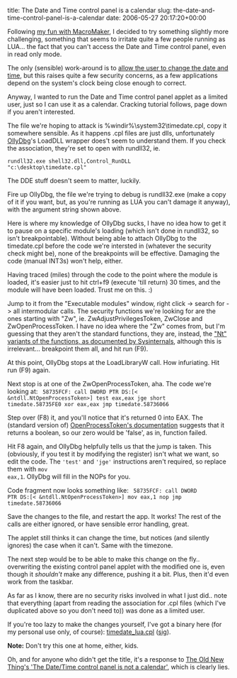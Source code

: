 title: The Date and Time control panel is a calendar
slug: the-date-and-time-control-panel-is-a-calendar
date: 2006-05-27 20:17:20+00:00

Following <a href="http://blog.prelode.com/?p=33">my fun with MacroMaker</a>, I decided to try something slightly more challenging, something that seems to irritate quite a few people running as LUA... the fact that you can't access the Date and Time control panel, even in read only mode.

The only (sensible) work-around is to <a href="http://support.microsoft.com/?id=300022">allow the user to change the date and time</a>, but this raises quite a few security concerns, as a few applications depend on the system's clock being close enough to correct.

Anyway, I wanted to run the Date and Time control panel applet as a limited user, just so I can use it as a calendar. Cracking tutorial follows, page down if you aren't interested.

The file we're hoping to attack is %windir%\system32\timedate.cpl, copy it somewhere sensible. As it happens .cpl files are just dlls, unfortunately <a href="http://www.ollydbg.de/">OllyDbg</a>'s LoadDLL wrapper does't seem to understand them. If you check the association, they're set to open with rundll32, ie.

<code>rundll32.exe shell32.dll,Control_RunDLL "c:\desktop\timedate.cpl"</code>

The DDE stuff doesn't seem to matter, luckily.

Fire up OllyDbg, the file we're trying to debug is rundll32.exe (make a copy of it if you want, but, as you're running as LUA you can't damage it anyway), with the argument string shown above.

Here is where my knowledge of OllyDbg sucks, I have no idea how to get it to pause on a specific module's loading (which isn't done in rundll32, so isn't breakpointable). Without being able to attach OllyDbg to the timedate.cpl before the code we're intersted in (whatever the security check might be), none of the breakpoints will be effective. Damaging the code (manual INT3s) won't help, either.

Having traced (miles) through the code to the point where the module is loaded, it's easier just to hit ctrl+f9 (execute 'till return) 30 times, and the module will have been loaded. Trust me on this. :)

Jump to it from the "Executable modules" window, right click -> search for -> all intermodular calls. The security functions we're looking for are the ones starting with "Zw", ie. ZwAdjustPrivilegesToken, ZwClose and ZwOpenProcessToken. I have no idea where the "Zw" comes from, but I'm guessing that they aren't the standard functions, they are, instead, the <a href="http://www.sysinternals.com/Information/NativeApi.html">"Nt" variants of the functions, as documented by Sysinternals</a>, although this is irrelevant... breakpoint them all, and hit run (F9).

At this point, OllyDbg stops at the LoadLibraryW call. How infuriating. Hit run (F9) again.

Next stop is at one of the ZwOpenProcessToken, aha. The code we're looking at:
<code>
58735FCF:
call DWORD PTR DS:[< &ntdll.NtOpenProcessToken>]
test eax,eax
jge short timedate.58735FE0
xor eax,eax
jmp timedate.58736066
</code>

Step over (F8) it, and you'll notice that it's returned 0 into EAX. The (standard version of) <a href="http://msdn.microsoft.com/library/en-us/secauthz/security/openprocesstoken.asp?frame=true">OpenProcessToken's documentation</a> suggests that it returns a boolean, so our zero would be 'false', as in, function failed.

Hit F8 again, and OllyDbg helpfully tells us that the jump is taken. This (obviously, if you test it by modifying the register) isn't what we want, so edit the code. The <code>'test'</code> and <code>'jge'</code> instructions aren't required, so replace them with <code>mov eax,1</code>. OllyDbg will fill in the NOPs for you.

Code fragment now looks something like:
<code>
58735FCF:
call DWORD PTR DS:[< &ntdll.NtOpenProcessToken>]
mov eax,1
nop
jmp timedate.58736066
</code>

Save the changes to the file, and restart the app. It works! The rest of the calls are either ignored, or have sensible error handling, great.

The applet still thinks it can change the time, but notices (and silently ignores) the case when it can't. Same with the timezone.

The next step would be to be able to make this change on the fly.. overwriting the existing control panel applet with the modified one is, even though it <em>shouldn't</em> make any difference, pushing it a bit. Plus, then it'd even work from the taskbar.

As far as I know, there are no security risks involved in what I just did.. note that everything (apart from reading the association for .cpl files (which I've duplicated above so you don't need to)) was done as a limited user.

If you're too lazy to make the changes yourself, I've got a binary here (for my personal use only, of course): <a href="http://faux.uwcs.co.uk/timedate_lua.cpl">timedate_lua.cpl</a> (<a href="http://faux.uwcs.co.uk/timedate_lua.cpl.asc">sig</a>).

<strong>Note:</strong> Don't try this one at home, either, kids.

Oh, and for anyone who didn't get the title, it's a response to <a href="http://blogs.msdn.com/oldnewthing/archive/2005/06/21/431054.aspx">The Old New Thing's 'The Date/Time control panel is not a calendar'</a>, which is clearly lies.